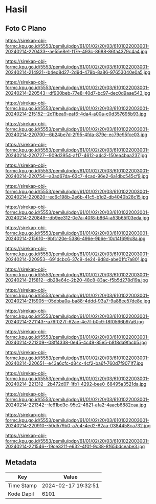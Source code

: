 # Hasil

## Foto C Plano

https://sirekap-obj-formc.kpu.go.id/5553/pemilu/pdpr/61/01/02/20/03/6101022003001-20240214-220433--ae55e8e1-f17e-493c-8688-86fa4379c4a4.jpg

https://sirekap-obj-formc.kpu.go.id/5553/pemilu/pdpr/61/01/02/20/03/6101022003001-20240214-214921--b4ed8d27-2d9d-479b-8a86-97653040e0a5.jpg

https://sirekap-obj-formc.kpu.go.id/5553/pemilu/pdpr/61/01/02/20/03/6101022003001-20240214-220543--df900beb-77e8-40d7-bc97-dec0d9aae543.jpg

https://sirekap-obj-formc.kpu.go.id/5553/pemilu/pdpr/61/01/02/20/03/6101022003001-20240214-215152--2c11bea9-eaf6-4da4-a00a-c0d357695b93.jpg

https://sirekap-obj-formc.kpu.go.id/5553/pemilu/pdpr/61/01/02/20/03/6101022003001-20240214-220700--6b24be7d-2f95-4fda-879e-ec79e95fce03.jpg

https://sirekap-obj-formc.kpu.go.id/5553/pemilu/pdpr/61/01/02/20/03/6101022003001-20240214-220727--909d3954-af17-4612-a4c2-150ea4baa237.jpg

https://sirekap-obj-formc.kpu.go.id/5553/pemilu/pdpr/61/01/02/20/03/6101022003001-20240214-220754--a3ad67da-63c7-4cad-96e2-6a1dbc545cf9.jpg

https://sirekap-obj-formc.kpu.go.id/5553/pemilu/pdpr/61/01/02/20/03/6101022003001-20240214-220820--ec6c198b-2e6b-41c5-b1d2-db4040b28c15.jpg

https://sirekap-obj-formc.kpu.go.id/5553/pemilu/pdpr/61/01/02/20/03/6101022003001-20240214-220849--db9ee312-0e7a-40f8-b864-a53b65f03eda.jpg

https://sirekap-obj-formc.kpu.go.id/5553/pemilu/pdpr/61/01/02/20/03/6101022003001-20240214-215610--9bfc120e-5386-496e-9b6e-10c14f699c8a.jpg

https://sirekap-obj-formc.kpu.go.id/5553/pemilu/pdpr/61/01/02/20/03/6101022003001-20240214-220953--691dcbc6-37c9-4e24-9d8d-abe01fc7a801.jpg

https://sirekap-obj-formc.kpu.go.id/5553/pemilu/pdpr/61/01/02/20/03/6101022003001-20240214-215812--db28e64c-2b20-48c8-83ac-f5b5d278d19a.jpg

https://sirekap-obj-formc.kpu.go.id/5553/pemilu/pdpr/61/01/02/20/03/6101022003001-20240214-215905--05dbba0a-ba88-4ddd-93a7-9a88ee57de8e.jpg

https://sirekap-obj-formc.kpu.go.id/5553/pemilu/pdpr/61/01/02/20/03/6101022003001-20240214-221143--a76f027f-62ae-4e7f-b0c9-f8f0566b97a6.jpg

https://sirekap-obj-formc.kpu.go.id/5553/pemilu/pdpr/61/01/02/20/03/6101022003001-20240214-221209--08ff4338-0e45-4c49-85e5-b8f8da9facb5.jpg

https://sirekap-obj-formc.kpu.go.id/5553/pemilu/pdpr/61/01/02/20/03/6101022003001-20240214-220651--e43a6cfc-d84c-4cf2-ba6f-760d7f9071f7.jpg

https://sirekap-obj-formc.kpu.go.id/5553/pemilu/pdpr/61/01/02/20/03/6101022003001-20240214-221312--2b472d07-1fb1-4292-bee0-68495a3521da.jpg

https://sirekap-obj-formc.kpu.go.id/5553/pemilu/pdpr/61/01/02/20/03/6101022003001-20240214-221342--fc61bd3c-95e2-4821-afa2-4aacb6882caa.jpg

https://sirekap-obj-formc.kpu.go.id/5553/pemilu/pdpr/61/01/02/20/03/6101022003001-20240214-220910--50d579b0-a7c4-4ed2-82aa-0384458ca732.jpg

https://sirekap-obj-formc.kpu.go.id/5553/pemilu/pdpr/61/01/02/20/03/6101022003001-20240214-221546--19ce321f-e632-4f0f-9c38-8f65bdceabe3.jpg


## Metadata

| Key        | Value               |
| ---------- | ------------------- |
| Time Stamp | 2024-02-17 19:32:51 |
| Kode Dapil | 6101                |



